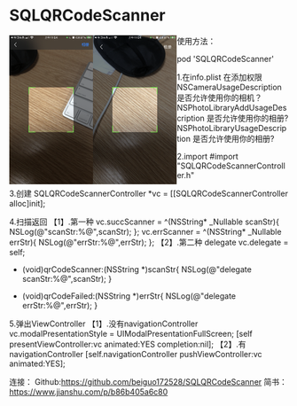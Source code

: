 # SQLQRCodeScanner


<img style="float:left" src="https://github.com/beiguo172528/SQLQRCodeScanner/blob/main/images/IMG_0205.PNG" width="30%" height="30%">
<img style="float:left" src="https://github.com/beiguo172528/SQLQRCodeScanner/blob/main/images/IMG_0206.PNG" width="30%" height="30%">

使用方法：

pod 'SQLQRCodeScanner'

1.在info.plist 在添加权限
<key>NSCameraUsageDescription</key>
<string>是否允许使用你的相机？</string>
<key>NSPhotoLibraryAddUsageDescription</key>
<string>是否允许使用你的相册?</string>
<key>NSPhotoLibraryUsageDescription</key>
<string>是否允许使用你的相册?</string>

2.import
#import "SQLQRCodeScannerController.h"

3.创建
SQLQRCodeScannerController *vc = [[SQLQRCodeScannerController alloc]init];

4.扫描返回
【1】.第一种
vc.succScanner = ^(NSString* _Nullable scanStr){
NSLog(@"scanStr:%@",scanStr);
};
vc.errScanner = ^(NSString* _Nullable errStr){
NSLog(@"errStr:%@",errStr);
};
【2】.第二种 delegate    <SQLQRCodeScannerControllerDelegate>
vc.delegate = self;

- (void)qrCodeScanner:(NSString *)scanStr{
    NSLog(@"delegate scanStr:%@",scanStr);
}

- (void)qrCodeFailed:(NSString *)errStr{
    NSLog(@"delegate errStr:%@",errStr);
}

5.弹出ViewController
【1】.没有navigationController
vc.modalPresentationStyle = UIModalPresentationFullScreen;
[self presentViewController:vc animated:YES completion:nil];
【2】.有navigationController
[self.navigationController pushViewController:vc animated:YES];


连接：
Github:https://github.com/beiguo172528/SQLQRCodeScanner
简书：https://www.jianshu.com/p/b86b405a6c80
